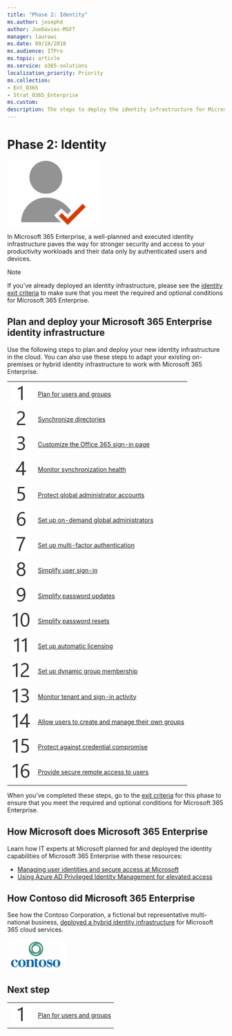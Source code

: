 ```yaml
---
title: "Phase 2: Identity"
ms.author: josephd
author: JoeDavies-MSFT
manager: laurawi
ms.date: 09/18/2018
ms.audience: ITPro
ms.topic: article
ms.service: o365-solutions
localization_priority: Priority
ms.collection: 
- Ent_O365
- Strat_O365_Enterprise
ms.custom:
description: The steps to deploy the identity infrastructure for Microsoft 365 Enterprise.
---
```


# Phase 2: Identity

![](./media/deploy-foundation-infrastructure/identity_icon.png)

In Microsoft 365 Enterprise, a well-planned and executed identity infrastructure paves the way for stronger security and access to your productivity workloads and their data only by authenticated users and devices.

>[!Note]
>If you’ve already deployed an identity infrastructure, please see the [identity exit criteria](identity-exit-criteria.md) to make sure that you meet the required and optional conditions for Microsoft 365 Enterprise.
>

## Plan and deploy your Microsoft 365 Enterprise identity infrastructure 

Use the following steps to plan and deploy your new identity infrastructure in the cloud. You can also use these steps to adapt your existing on-premises or hybrid identity infrastructure to work with Microsoft 365 Enterprise. 


|||
|:-------|:-----|
|![](./media/stepnumbers/Step1.png)| [Plan for users and groups](identity-plan-users-groups.md) |
|![](./media/stepnumbers/Step2.png)| [Synchronize directories](identity-azure-ad-connect.md) |
|![](./media/stepnumbers/Step3.png)| [Customize the Office 365 sign-in page](identity-customize-office-365-sign-in.md) |
|![](./media/stepnumbers/Step4.png)| [Monitor synchronization health](identity-azure-ad-connect-health.md) |
|![](./media/stepnumbers/Step5.png)| [Protect global administrator accounts](identity-designate-protect-admin-accounts.md) |
|![](./media/stepnumbers/Step6.png)| [Set up on-demand global administrators](identity-privileged-identity-management.md) |
|![](./media/stepnumbers/Step7.png)| [Set up multi-factor authentication](identity-multi-factor-authentication.md) |
|![](./media/stepnumbers/Step8.png)| [Simplify user sign-in](identity-single-sign-on.md) |
|![](./media/stepnumbers/Step9.png)| [Simplify password updates](identity-password-writeback.md) |
|![](./media/stepnumbers/Step10.png)| [Simplify password resets](identity-password-reset.md) |
|![](./media/stepnumbers/Step11.png)| [Set up automatic licensing](identity-group-based-licensing.md) |
|![](./media/stepnumbers/Step12.png)| [Set up dynamic group membership](identity-automatic-group-membership.md) |
|![](./media/stepnumbers/Step13.png)| [Monitor tenant and sign-in activity](identity-azure-ad-access-usage-reporting.md) |
|![](./media/stepnumbers/Step14.png)| [Allow users to create and manage their own groups](identity-self-service-group-management.md) |
|![](./media/stepnumbers/Step15.png)| [Protect against credential compromise](identity-azure-ad-identity-protection.md) |
|![](./media/stepnumbers/Step16.png)| [Provide secure remote access to users](identity-azure-ad-application-proxy.md) |

When you've completed these steps, go to the [exit criteria](identity-exit-criteria.md) for this phase to ensure that you meet the required and optional conditions for Microsoft 365 Enterprise.

## How Microsoft does Microsoft 365 Enterprise

Learn how IT experts at Microsoft planned for and deployed the identity capabilities of Microsoft 365 Enterprise with these resources:

- [Managing user identities and secure access at Microsoft](https://www.microsoft.com/itshowcase/Article/Content/931/Managing-user-identities-and-secure-access-at-Microsoft)
- [Using Azure AD Privileged Identity Management for elevated access](https://www.microsoft.com/itshowcase/Article/Content/887/Using-Azure-AD-Privileged-Identity-Management-for-elevated-access)

## How Contoso did Microsoft 365 Enterprise

See how the Contoso Corporation, a fictional but representative multi-national business, [deployed a hybrid identity infrastructure](contoso-identity.md) for Microsoft 365 cloud services.

![](./media/contoso-overview/contoso-icon.png)


## Next step

|||
|:-------|:-----|
|![](./media/stepnumbers/Step1.png)| [Plan for users and groups](identity-plan-users-groups.md) |
